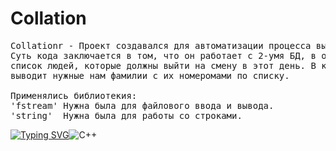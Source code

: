 # Collation
<pre>
Collationr - Проект создавался для автоматизации процесса выставления людей на платформу по проверке домашнего задания.
Суть кода заключается в том, что он работает с 2-умя БД, в одной из которой содержится Фамилии и номера по списку, а в другой 
список людей, которые должны выйти на смену в этот день. В коде происходит сверка данных, программа обрабатывает информацию и 
выводит нужные нам фамилии с их номеромами по списку.

Применялись библиотекия:
'fstream' Нужна была для файлового ввода и вывода.
'string'  Нужна была для работы со строками.
</pre>
[![Typing SVG](https://readme-typing-svg.herokuapp.com?color=%2336BCF7&lines=Калькулятор+Матриц+на+C<plus><plus>)](https://git.io/typing-svg)![C++](https://img.shields.io/badge/c++-%2300599C.svg?style=for-the-badge&logo=c%2B%2B&logoColor=white)
